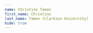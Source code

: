 ```yaml
--- 
name: Christino Tamon  
first_name: Christino 
last_name: Tamon (Clarkson University) 
hide: true 
--- 
```

 
 